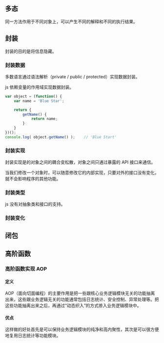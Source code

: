 ## 多态

同一方法作用于不同对象上，可以产生不同的解释和不同的执行结果。

## 封装

封装的目的是将信息隐藏。

### 封装数据

多数语言通过语法解析（private / public / protected）实现数据封装。

js 依赖变量的作用域实现数据封装。

```js
var object = (function() {
    var name = 'Blue Star';

    return {
        getName() {
            return name;
        }
    }
})();
console.log( object.getName() );    // 'Blue Start'
```

### 封装实现

封装实现是的对象之间的耦合变松散，对象之间只通过暴露的 API 接口来通信。

当我们修改一个对象时，可以随意修改它的内部实现，只要对外的接口没有变化，就不会影响程序的其他功能。

### 封装类型

js 没有对抽象类和接口的支持。

### 封装变化

## 闭包 

## 高阶函数

### 高阶函数实现 AOP

#### 定义

AOP（面向切面编程）的主要作用是把一些跟核心业务逻辑模块无关的功能抽离出来，这些跟业务逻辑无关的功能通常包括日志统计、安全控制、异常处理等。把这些功能抽离出来之后，再通过“动态织入”的方式掺入业务逻辑模块中。

#### 优点

这样做的好处首先是可以保持业务逻辑模块的纯净和高内聚性，其次是可以很方便地复用日志统计等功能模块。